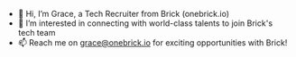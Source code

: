 - 👋 Hi, I’m Grace, a Tech Recruiter from Brick (onebrick.io)
- 👀 I’m interested in connecting with world-class talents to join Brick's tech team
- 📫 Reach me on grace@onebrick.io for exciting opportunities with Brick!

<!---
graciamn/graciamn is a ✨ special ✨ repository because its `README.md` (this file) appears on your GitHub profile.
You can click the Preview link to take a look at your changes.
--->
